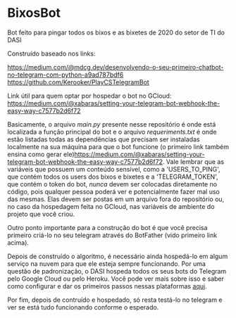 # BixosBot
Bot feito para pingar todos os bixos e as bixetes de 2020 do setor de TI do DASI

Construído baseado nos links:

https://medium.com/@mdcg.dev/desenvolvendo-o-seu-primeiro-chatbot-no-telegram-com-python-a9ad787bdf6
https://github.com/Kerooker/PlayCSTelegramBot

Link útil para quem optar por hospedar o bot no GCloud: https://medium.com/@xabaras/setting-your-telegram-bot-webhook-the-easy-way-c7577b2d6f72

Basicamente, o arquivo *main.py* presente nesse repositório é onde está localizada a função principal do bot e o arquivo *requeriments.txt* é onde estão
listadas todas as dependências que precisam ser instaladas localmente na sua máquina para que o bot funcione (o primeiro link também ensina como gerar ele)https://medium.com/@xabaras/setting-your-telegram-bot-webhook-the-easy-way-c7577b2d6f72.
Vale lembrar que as variáveis que possuem um conteúdo sensível, como a 'USERS_TO_PING', que contém todos os users dos bixos e 
bixetes e a 'TELEGRAM_TOKEN', que contém o token do bot, *nunca* devem ser colocadas diretamente no código, pois qualquer pessoa
poderá ver e potencialmente fazer mal uso das mesmas. Elas devem ser postas em um arquivo fora do repositório ou, no caso da hospedagem
feita no GCloud, nas variáveis de ambiente do projeto que você criou.

Outro ponto importante para a construção do bot é que você precisa primeiro criá-lo no seu telegram através do BotFather (vido primeiro link acima).

Depois de construído o algoritmo, é necessário ainda hospedá-lo em algum serviço na nuvem para que ele esteja sempre funcionando.
Por uma questão de padronização, o DASI hospeda todos os seus bots do Telegram pelo Google Cloud ou pelo Heroku. Você pode ver mais sobre isso
e saber como configurar e dar os primeiros passos nessas plataformas [aqui](https://github.com/python-telegram-bot/python-telegram-bot/wiki/Where-to-host-Telegram-Bots).

Por fim, depois de contruído e hospedado, só resta testá-lo no telegram e ver se está tudo funcionando conforme o esperado.
